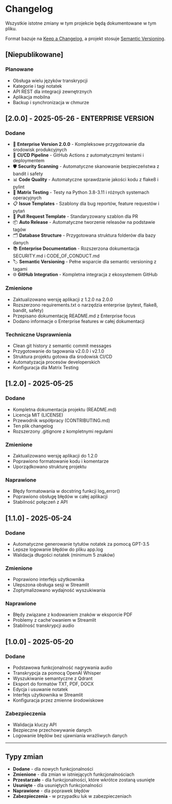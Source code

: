# Changelog

Wszystkie istotne zmiany w tym projekcie będą dokumentowane w tym pliku.

Format bazuje na [Keep a Changelog](https://keepachangelog.com/pl/1.0.0/),
a projekt stosuje [Semantic Versioning](https://semver.org/spec/v2.0.0.html).

## [Niepublikowane]

### Planowane
- Obsługa wielu języków transkrypcji
- Kategorie i tagi notatek
- API REST dla integracji zewnętrznych
- Aplikacja mobilna
- Backup i synchronizacja w chmurze

## [2.0.0] - 2025-05-26 - ENTERPRISE VERSION

### Dodane
- 🚀 **Enterprise Version 2.0.0** - Kompleksowe przygotowanie dla środowisk produkcyjnych
- 🔄 **CI/CD Pipeline** - GitHub Actions z automatycznymi testami i deploymentem
- 🛡️ **Security Scanning** - Automatyczne skanowanie bezpieczeństwa z bandit i safety
- 📊 **Code Quality** - Automatyczne sprawdzanie jakości kodu z flake8 i pylint
- 🧪 **Matrix Testing** - Testy na Python 3.8-3.11 i różnych systemach operacyjnych
- 📋 **Issue Templates** - Szablony dla bug reportów, feature requestów i pytań
- 🔀 **Pull Request Template** - Standaryzowany szablon dla PR
- 📦 **Auto Release** - Automatyczne tworzenie releasów na podstawie tagów
- 🗂️ **Database Structure** - Przygotowana struktura folderów dla bazy danych
- 📚 **Enterprise Documentation** - Rozszerzona dokumentacja SECURITY.md i CODE_OF_CONDUCT.md
- 🏷️ **Semantic Versioning** - Pełne wsparcie dla semantic versioning z tagami
- 🌐 **GitHub Integration** - Kompletna integracja z ekosystemem GitHub

### Zmienione
- Zaktualizowano wersję aplikacji z 1.2.0 na 2.0.0
- Rozszerzono requirements.txt o narzędzia enterprise (pytest, flake8, bandit, safety)
- Przepisano dokumentację README.md z Enterprise focus
- Dodano informacje o Enterprise features w całej dokumentacji

### Techniczne Usprawnienia
- Clean git history z semantic commit messages
- Przygotowanie do tagowania v2.0.0 i v2.1.0
- Struktura projektu gotowa dla środowisk CI/CD
- Automatyzacja procesów developerskich
- Konfiguracja dla Matrix Testing

## [1.2.0] - 2025-05-25

### Dodane
- Kompletna dokumentacja projektu (README.md)
- Licencja MIT (LICENSE)
- Przewodnik współpracy (CONTRIBUTING.md)
- Ten plik changelog
- Rozszerzony .gitignore z kompletnymi regułami

### Zmienione
- Zaktualizowano wersję aplikacji do 1.2.0
- Poprawiono formatowanie kodu i komentarze
- Uporządkowano strukturę projektu

### Naprawione
- Błędy formatowania w docstring funkcji log_error()
- Poprawiono obsługę błędów w całej aplikacji
- Stabilność połączeń z API

## [1.1.0] - 2025-05-24

### Dodane
- Automatyczne generowanie tytułów notatek za pomocą GPT-3.5
- Lepsze logowanie błędów do pliku app.log
- Walidacja długości notatek (minimum 5 znaków)

### Zmienione
- Poprawiono interfejs użytkownika
- Ulepszona obsługa sesji w Streamlit
- Zoptymalizowano wydajność wyszukiwania

### Naprawione
- Błędy związane z kodowaniem znaków w eksporcie PDF
- Problemy z cache'owaniem w Streamlit
- Stabilność transkrypcji audio

## [1.0.0] - 2025-05-20

### Dodane
- Podstawowa funkcjonalność nagrywania audio
- Transkrypcja za pomocą OpenAI Whisper
- Wyszukiwanie semantyczne z Qdrant
- Eksport do formatów TXT, PDF, DOCX
- Edycja i usuwanie notatek
- Interfejs użytkownika w Streamlit
- Konfiguracja przez zmienne środowiskowe

### Zabezpieczenia
- Walidacja kluczy API
- Bezpieczne przechowywanie danych
- Logowanie błędów bez ujawniania wrażliwych danych

---

## Typy zmian

- **Dodane** - dla nowych funkcjonalności
- **Zmienione** - dla zmian w istniejących funkcjonalnościach
- **Przestarzałe** - dla funkcjonalności, które wkrótce zostaną usunięte
- **Usunięte** - dla usuniętych funkcjonalności
- **Naprawione** - dla poprawek błędów
- **Zabezpieczenia** - w przypadku luk w zabezpieczeniach